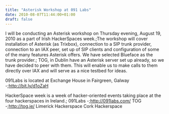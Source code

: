 ```yaml
---
title: "Asterisk Workshop at 091 Labs"
date: 2010-08-07T11:44:00+01:00
draft: false
---
```


I will be conducting an Asterisk workshop on Thursday evening, August 19, 2010 as a part of Irish HackerSpaces week.;The workshop will cover installation of Asterisk (as Trixbox), connection to a SIP trunk provider, connection to an IAX peer, set up of SIP clients and configuration of some of the many features Asterisk offers.
We have selected Blueface as the trunk provider.;
TOG, in Dublin have an Asterisk server set up already, so we have decided to peer with them. This will enable us to make calls to them directly over IAX and will serve as a nice testbed for ideas.

091Labs is located at Exchange House in Fairgreen, Galway -;<a href=http://bit.ly/d1oZaH>http://bit.ly/d1oZaH</a>

HackerSpace week is a week of hacker-oriented events taking place at the four hackerspaces in Ireland.;
091Labs -;<a href=http://091labs.com/>http://091labs.com/</a>
TOG -;<a href=http://tog.ie/>http://tog.ie/</a>
Limerick Hackerspace
Cork Hackerspace

